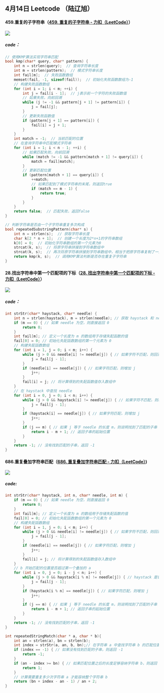 ## 4月14日 Leetcode （陆辽旭）

#### 459.重复的子字符串（[459. 重复的子字符串 - 力扣（LeetCode）](https://leetcode.cn/problems/repeated-substring-pattern/description/)）

![](https://gitee.com/knoci/picture/raw/master/QQ截图20240414195058.png)

##### code：

```c
// 使用KMP算法实现字符串匹配
bool kmp(char* query, char* pattern) {
    int n = strlen(query);  // 查询字符串长度
    int m = strlen(pattern);  // 模式字符串长度
    int fail[m];  // 失败函数数组
    memset(fail, -1, sizeof(fail));  // 初始化失败函数数组为-1
    // 构建失败函数数组
    for (int i = 1; i < m; ++i) {
        int j = fail[i - 1];  // j表示前一个字符的失败函数值
        // 如果失败，向前回溯
        while (j != -1 && pattern[j + 1] != pattern[i]) {
            j = fail[j];
        }
        // 更新失败函数值
        if (pattern[j + 1] == pattern[i]) {
            fail[i] = j + 1;
        }
    }
    int match = -1;  // 当前匹配的位置
    // 在查询字符串中匹配模式字符串
    for (int i = 1; i < n - 1; ++i) {
        // 如果匹配失败，向前回溯
        while (match != -1 && pattern[match + 1] != query[i]) {
            match = fail[match];
        }
        // 更新匹配位置
        if (pattern[match + 1] == query[i]) {
            ++match;
            // 如果匹配到了模式字符串的末尾，则返回true
            if (match == m - 1) {
                return true;
            }
        }
    }
    return false;  // 匹配失败，返回false
}

// 判断字符串是否由一个子字符串重复多次构成
bool repeatedSubstringPattern(char* s) {
    int n = strlen(s);  // 获取字符串长度
    char k[2 * n + 1];  // 创建一个长度为2*n+1的字符串数组
    k[0] = 0;  // 初始化字符串数组的第一个元素为0
    strcat(k, s);  // 将原字符串拼接到字符串数组中
    strcat(k, s);  // 再次将原字符串拼接到字符串数组中，相当于把原字符串复制了一遍
    return kmp(k, s);  // 调用KMP算法判断是否存在重复子字符串
}
```



#### 28.找出字符串中第一个匹配项的下标（[28. 找出字符串中第一个匹配项的下标 - 力扣（LeetCode）](https://leetcode.cn/problems/find-the-index-of-the-first-occurrence-in-a-string/description/)）

![](https://gitee.com/knoci/picture/raw/master/QQ截图20240414205407.png)

##### code：

```c
int strStr(char* haystack, char* needle) {
    int n = strlen(haystack), m = strlen(needle); // 获取 haystack 和 needle 的长度
    if (m == 0) { // 如果 needle 为空，则直接返回 0
        return 0;
    }
    int fail[m]; // 定义一个长度为 m 的数组用于存储失配函数的值
    fail[0] = 0; // 初始化失配函数数组的第一个元素为 0
    // 构建失配函数数组
    for (int i = 1, j = 0; i < m; i++) {
        while (j > 0 && needle[i] != needle[j]) { // 如果字符不匹配，则回溯 j 到上一个可能的匹配位置
            j = fail[j - 1];
        }
        if (needle[i] == needle[j]) { // 如果字符匹配，则增加 j
            j++;
        }
        fail[i] = j; // 将计算得到的失配函数值存入数组中
    }
    // 在 haystack 中查找 needle
    for (int i = 0, j = 0; i < n; i++) {
        while (j > 0 && haystack[i] != needle[j]) { // 如果字符不匹配，则根据失配函数值回溯 j
            j = fail[j - 1];
        }
        if (haystack[i] == needle[j]) { // 如果字符匹配，则增加 j
            j++;
        }
        if (j == m) { // 如果 j 等于 needle 的长度 m，则说明找到了匹配的子串
            return i - m + 1; // 返回子串的起始位置
        }
    }
    return -1; // 没有找到匹配的子串，返回 -1
}

```



#### 686.重复叠加字符串匹配（[686. 重复叠加字符串匹配 - 力扣（LeetCode）](https://leetcode.cn/problems/repeated-string-match/description/))

![](https://gitee.com/knoci/picture/raw/master/QQ截图20240414213857.png)

##### code:

```c
int strStr(char* haystack, int n, char* needle, int m) {
    if (m == 0) { // 如果 needle 为空，则直接返回 0
        return 0;
    }
    int fail[m]; // 定义一个长度为 m 的数组用于存储失配函数的值
    fail[0] = 0; // 初始化失配函数数组的第一个元素为 0
    // 构建失配函数数组
    for (int i = 1, j = 0; i < m; i++) {
        while (j > 0 && needle[i] != needle[j]) { // 如果字符不匹配，则回溯 j 到上一个可能的匹配位置
            j = fail[j - 1];
        }
        if (needle[i] == needle[j]) { // 如果字符匹配，则增加 j
            j++;
        }
        fail[i] = j; // 将计算得到的失配函数值存入数组中
    }
    // b 开始匹配的位置是否超过第一个叠加的 a
    for (int i = 0, j = 0; i - j < n; i++) {
        while (j > 0 && haystack[i % n] != needle[j]) { // haystack 是循环叠加的字符串，所以取 i % n
            j = fail[j - 1];
        }
        if (haystack[i % n] == needle[j]) { // 如果字符匹配，则增加 j
            j++;
        }
        if (j == m) { // 如果 j 等于 needle 的长度 m，则说明找到了匹配的子串
            return i - m + 1; // 返回子串的起始位置
        }
    }
    return -1; // 没有找到匹配的子串，返回 -1
}

int repeatedStringMatch(char * a, char * b){
    int an = strlen(a), bn = strlen(b);
    int index = strStr(a, an, b, bn);// 在字符串 a 中查找字符串 b 的匹配位置
    if (index == -1) { // 如果没有找到匹配的子串，则返回 -1
        return -1;
    }
    if (an - index >= bn) { // 如果匹配位置之后的长度足够容纳字符串 b，则返回 1
        return 1;
    }
    // 计算需要重复多少次字符串 a 才能容纳整个字符串 b
    return (bn + index - an - 1) / an + 2;
}
```


